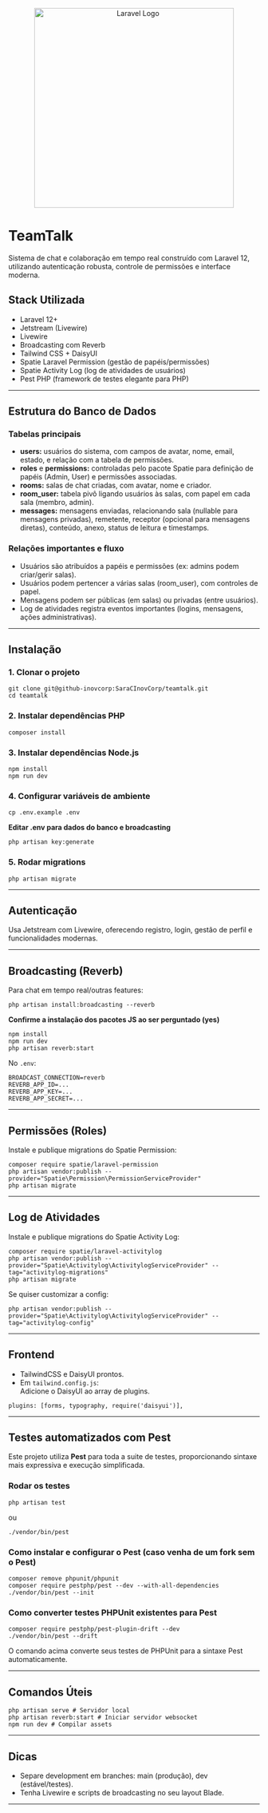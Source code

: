 <p align="center"><a href="https://laravel.com" target="_blank"><img src="https://raw.githubusercontent.com/laravel/art/master/logo-lockup/5%20SVG/2%20CMYK/1%20Full%20Color/laravel-logolockup-cmyk-red.svg" width="400" alt="Laravel Logo"></a></p>

# TeamTalk

Sistema de chat e colaboração em tempo real construído com Laravel 12, utilizando autenticação robusta, controle de permissões e interface moderna.

## Stack Utilizada

- Laravel 12+
- Jetstream (Livewire)
- Livewire
- Broadcasting com Reverb
- Tailwind CSS + DaisyUI
- Spatie Laravel Permission (gestão de papéis/permissões)
- Spatie Activity Log (log de atividades de usuários)
- Pest PHP (framework de testes elegante para PHP)

---

## Estrutura do Banco de Dados

### Tabelas principais

- **users:** usuários do sistema, com campos de avatar, nome, email, estado, e relação com a tabela de permissões.
- **roles** e **permissions:** controladas pelo pacote Spatie para definição de papéis (Admin, User) e permissões associadas.
- **rooms:** salas de chat criadas, com avatar, nome e criador.
- **room_user:** tabela pivô ligando usuários às salas, com papel em cada sala (membro, admin).
- **messages:** mensagens enviadas, relacionando sala (nullable para mensagens privadas), remetente, receptor (opcional para mensagens diretas), conteúdo, anexo, status de leitura e timestamps.

### Relações importantes e fluxo

- Usuários são atribuídos a papéis e permissões (ex: admins podem criar/gerir salas).
- Usuários podem pertencer a várias salas (room_user), com controles de papel.
- Mensagens podem ser públicas (em salas) ou privadas (entre usuários).
- Log de atividades registra eventos importantes (logins, mensagens, ações administrativas).

---

## Instalação

### 1. Clonar o projeto

```
git clone git@github-inovcorp:SaraCInovCorp/teamtalk.git
cd teamtalk

```

### 2. Instalar dependências PHP

```
composer install
```


### 3. Instalar dependências Node.js

```
npm install
npm run dev
```


### 4. Configurar variáveis de ambiente

```
cp .env.example .env
```

**Editar .env para dados do banco e broadcasting**

```
php artisan key:generate
```


### 5. Rodar migrations

```
php artisan migrate
```

---

## Autenticação

Usa Jetstream com Livewire, oferecendo registro, login, gestão de perfil e funcionalidades modernas.

---

## Broadcasting (Reverb)

Para chat em tempo real/outras features:

```
php artisan install:broadcasting --reverb
```

**Confirme a instalação dos pacotes JS ao ser perguntado (yes)**

```
npm install
npm run dev
php artisan reverb:start
```


No `.env`:

```
BROADCAST_CONNECTION=reverb
REVERB_APP_ID=...
REVERB_APP_KEY=...
REVERB_APP_SECRET=...
```

---

## Permissões (Roles)

Instale e publique migrations do Spatie Permission:

```
composer require spatie/laravel-permission
php artisan vendor:publish --provider="Spatie\Permission\PermissionServiceProvider"
php artisan migrate
```

---

## Log de Atividades

Instale e publique migrations do Spatie Activity Log:

```
composer require spatie/laravel-activitylog
php artisan vendor:publish --provider="Spatie\Activitylog\ActivitylogServiceProvider" --tag="activitylog-migrations"
php artisan migrate
```

Se quiser customizar a config:

```
php artisan vendor:publish --provider="Spatie\Activitylog\ActivitylogServiceProvider" --tag="activitylog-config"
```

---

## Frontend

- TailwindCSS e DaisyUI prontos.
- Em `tailwind.config.js`:  
  Adicione o DaisyUI ao array de plugins.

```
plugins: [forms, typography, require('daisyui')],
```

---

## Testes automatizados com Pest

Este projeto utiliza **Pest** para toda a suite de testes, proporcionando sintaxe mais expressiva e execução simplificada.

### Rodar os testes

```
php artisan test
```

ou

```
./vendor/bin/pest
```


### Como instalar e configurar o Pest (caso venha de um fork sem o Pest)

```
composer remove phpunit/phpunit
composer require pestphp/pest --dev --with-all-dependencies
./vendor/bin/pest --init
```


### Como converter testes PHPUnit existentes para Pest

```
composer require pestphp/pest-plugin-drift --dev
./vendor/bin/pest --drift
```

O comando acima converte seus testes de PHPUnit para a sintaxe Pest automaticamente.

---

## Comandos Úteis

```
php artisan serve # Servidor local
php artisan reverb:start # Iniciar servidor websocket
npm run dev # Compilar assets
```

---

## Dicas

- Separe development em branches: main (produção), dev (estável/testes).
- Tenha Livewire e scripts de broadcasting no seu layout Blade.

---



